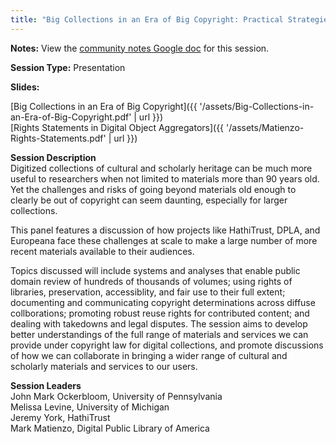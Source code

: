 ```yaml
---
title: "Big Collections in an Era of Big Copyright: Practical Strategies for Making the Most of Digitized Heritage"
---
```

**Notes:** View the [community notes Google doc](https://docs.google.com/document/d/146ZuM6YtdP0BcKXnUQCyIj7HL3LJsWhotD5PJFxHzQM/ "Big Collections in an Era of Big Copyright - community notes") for this session.

**Session Type:** Presentation

**Slides:**

[Big Collections in an Era of Big Copyright]({{ '/assets/Big-Collections-in-an-Era-of-Big-Copyright.pdf' | url }})  
[Rights Statements in Digital Object Aggregators]({{ '/assets/Matienzo-Rights-Statements.pdf' | url }})

**Session Description**  
Digitized collections of cultural and scholarly heritage can be much more useful to researchers when not limited to materials more than 90 years old. Yet the challenges and risks of going beyond materials old enough to clearly be out of copyright can seem daunting, especially for larger collections.  
  
This panel features a discussion of how projects like HathiTrust, DPLA, and Europeana face these challenges at scale to make a large number of more recent materials available to their audiences.  
  
Topics discussed will include systems and analyses that enable public domain review of hundreds of thousands of volumes; using rights of libraries, preservation, accessiblity, and fair use to their full extent; documenting and communicating copyright determinations across diffuse collborations; promoting robust reuse rights for contributed content; and dealing with takedowns and legal disputes. The session aims to develop better understandings of the full range of materials and services we can provide under copyright law for digital collections, and promote discussions of how we can collaborate in bringing a wider range of cultural and scholarly materials and services to our users.

**Session Leaders**  
John Mark Ockerbloom, University of Pennsylvania  
Melissa Levine, University of Michigan  
Jeremy York, HathiTrust  
Mark Matienzo, Digital Public Library of America